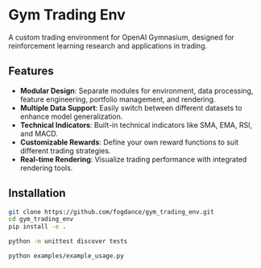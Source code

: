 # Gym Trading Env

A custom trading environment for OpenAI Gymnasium, designed for reinforcement learning research and applications in trading.

## Features

- **Modular Design**: Separate modules for environment, data processing, feature engineering, portfolio management, and rendering.
- **Multiple Data Support**: Easily switch between different datasets to enhance model generalization.
- **Technical Indicators**: Built-in technical indicators like SMA, EMA, RSI, and MACD.
- **Customizable Rewards**: Define your own reward functions to suit different trading strategies.
- **Real-time Rendering**: Visualize trading performance with integrated rendering tools.

## Installation

```bash
git clone https://github.com/fogdance/gym_trading_env.git
cd gym_trading_env
pip install -e .

python -m unittest discover tests

python examples/example_usage.py
